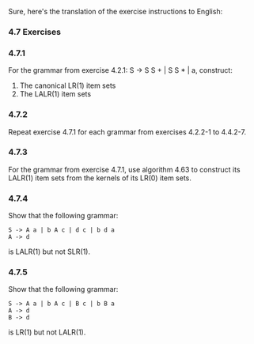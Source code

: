 Sure, here's the translation of the exercise instructions to English:

### 4.7 Exercises

### 4.7.1

For the grammar from exercise 4.2.1: S -> S S + | S S * | a, construct:

1. The canonical LR(1) item sets
2. The LALR(1) item sets

### 4.7.2

Repeat exercise 4.7.1 for each grammar from exercises 4.2.2-1 to 4.4.2-7.

### 4.7.3

For the grammar from exercise 4.7.1, use algorithm 4.63 to construct its LALR(1) item sets from the kernels of its LR(0) item sets.

### 4.7.4

Show that the following grammar:

    S -> A a | b A c | d c | b d a
    A -> d

is LALR(1) but not SLR(1).

### 4.7.5

Show that the following grammar:

    S -> A a | b A c | B c | b B a
    A -> d
    B -> d

is LR(1) but not LALR(1).
